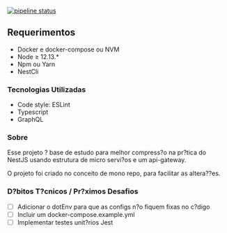 [![pipeline status](https://github.com/viniciusmattosrj/app-auth-nestjs-api-gateway/badges/releaseCandidate/pipeline.svg)](https://github.com/viniciusmattosrj/app-auth-nestjs-api-gateway/commits/releaseCandidate)

## Requerimentos

- Docker e docker-compose ou NVM
- Node &ge; 12.13.*
- Npm ou Yarn
- NestCli

### Tecnologias Utilizadas

* Code style: ESLint
* Typescript
* GraphQL

### Sobre

Esse projeto ? base de estudo para melhor compress?o na pr?tica do NestJS usando estrutura de micro servi?os e um api-gateway.

O projeto foi criado no conceito de mono repo, para facilitar as altera??es.

### D?bitos T?cnicos / Pr?ximos Desafios

- [ ] Adicionar o dotEnv para que as configs n?o fiquem fixas no c?digo
- [ ] Incluir um docker-compose.example.yml
- [ ] Implementar testes unit?rios Jest